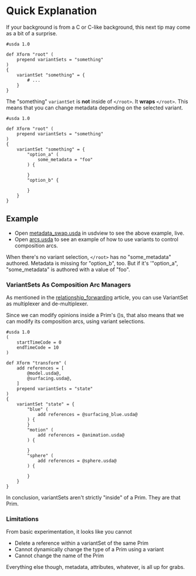 # Quick Explanation
If your background is from a C or C-like background, this next tip may
come as a bit of a surprise. 

```usda
#usda 1.0

def Xform "root" (
    prepend variantSets = "something"
)
{
    variantSet "something" = {
		# ...
    }
}
```

The "something" `variantSet` is **not** inside of `</root>`. It **wraps**
`</root>`. This means that you can change metadata depending on the
selected variant.


```usda
#usda 1.0

def Xform "root" (
    prepend variantSets = "something"
)
{
    variantSet "something" = {
        "option_a" (
            some_metadata = "foo"
        ) {

        }
        "option_b" {

        }
    }
}
```

## Example

- Open [metadata_swap.usda](metadata_swap.usda) in usdview to see the above example, live.
- Open [arcs.usda](arcs.usda) to see an example of how to use variants to control composition arcs.


When there's no variant selection, `</root>` has no "some_metadata"
authored. Metadata is missing for "option_b", too. But if it's '"option_a",
"some_metadata" is authored with a value of "foo".


### VariantSets As Composition Arc Managers
As mentioned in the
[relationship_forwarding](../../concepts/relationship_forwarding)
article, you can use VariantSet as multiplexer and de-multiplexer.

Since we can modify opinions inside a Prim's ()s, that also means that
we can modify its composition arcs, using variant selections.


```usda
#usda 1.0
(
	startTimeCode = 0
	endTimeCode = 10
)

def Xform "transform" (
    add references = [
        @model.usda@,
        @surfacing.usda@,
    ]
    prepend variantSets = "state"
)
{
    variantSet "state" = {
        "blue" (
            add references = @surfacing_blue.usda@
        ) {
        }
        "motion" (
            add references = @animation.usda@
        ) {

        }
        "sphere" (
            add references = @sphere.usda@
        ) {

        }
    }
}
```

In conclusion, variantSets aren't strictly "inside" of a Prim. They are
that Prim.


### Limitations
From basic experimentation, it looks like you cannot

- Delete a reference within a variantSet of the same Prim
- Cannot dynamically change the type of a Prim using a variant
- Cannot change the name of the Prim

Everything else though, metadata, attributes, whatever, is all up for grabs.
